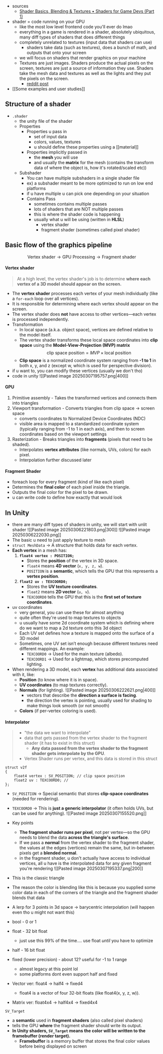 - sources
	- [Shader Basics, Blending & Textures • Shaders for Game Devs (Part 1)](https://www.youtube.com/watch?v=kfM-yu0iQBk&t=360s) 
- shader  = code running on your GPU
	- like the most low level frontend code you'll ever do lmao
	- everything in a game is rendered in a shader, absolutely ubiquitous, many diff types of shaders that does different things
	- completely unrelated to textures (input data that shaders can use)
		- shaders take data (such as textures), does a bunch of math, and outputs that onto your screen
	- we will focus on shaders that render graphics on your machine
	- Textures are just images. Shaders produce the actual pixels on the screen, textures are just a source of information they use. Shaders take the mesh data and textures as well as the lights and they put the pixels on the screen.
		- [reddit post](https://www.reddit.com/r/Unity3D/comments/gybtu2/can_someone_explain_the_difference_between/)
- [[Some examples and user studies]]

## Structure of a shader
- `.shader`
	- the unity file of the shader
	- Properties
		- Properties u pass in
			- set of input data
			- colors, values, textures
			- u should define these properties using a [[material]]
		- Properties implicitly passed in
			- the **mesh** you will use
			- and usually the **matrix** for the mesh (contains the transform data of where the object is, how it's rotated/scaled etc))
	- Subshader
		- You can have multiple subshaders in a single shader file
		- ex) a subshader meant to be more optimized to run on low end platforms
		- if u have multiple u can pick one depending on your situation
		- Contains Pass
			- sometimes contains multiple passes
			- lots of shaders that are NOT multiple passes
			- this is where the shader code is happening
			- usually what u will be using (written in **HLSL**)
				- vertex shader
				- fragment shader (sometimes called pixel shader)

## Basic flow of the graphics pipeline
$$ \text{Vertex shader} \rightarrow \text{GPU Processing} \rightarrow \text{Fragment shader}$$
#### Vertex shader
> At a high level, the vertex shader's job is to determine **where each vertex of a 3D model should appear on the screen.**
- The **vertex shader** processes each vertex of your mesh individually (like a `for-each` loop over all vertices).
- It is responsible for determining where each vertex should appear on the screen.
- The vertex shader does **not** have access to other vertices—each vertex is processed independently.
- Transformation
	- In local space (a.k.a. object space), vertices are defined relative to the model itself.
	- The vertex shader transforms these local space coordinates into **clip space** using the **Model-View-Projection (MVP) matrix** $$\text{clip space position} = MVP \times \text{local position}$$
	- **Clip space** is a normalized coordinate system ranging from **-1 to 1** in both x, y, and z (except w, which is used for perspective division).
- if u want to,  you can modify these vertices (usually we don't tho)
- code in unity
	![[Pasted image 20250307195757.png|400]]
#### GPU
1. Primitive assembly - Takes the transformed vertices and connects them into triangles
2. Viewport transformation - Converts triangles from clip space → screen space
	- converts coordinates to Normalized Device Coordinates  (NDC) 
	- visible area is mapped to a standardized coordinate system (typically ranging from -1 to 1 in each axis), and then to screen coordinates based on the viewport settings
3. Rasterization - Breaks triangles into **fragments** (pixels that need to be shaded).
	- Interpolates **vertex attributes** (like normals, UVs, colors) for each pixel.
	- Interpolation further discussed later
#### Fragment Shader
- foreach loop for every fragment (kind of like each pixel)
- Determines the **final color** of each pixel inside the triangle.
- Outputs the final color for the pixel to be drawn.
- u can write code to define how exactly that would look

## In Unity
- there are many diff types of shaders in unity, we will start with unlit shader
![[Pasted image 20250306221803.png|300]]
![[Pasted image 20250306222030.png]]
- The basic u need to just apply texture to mesh
- `struct MeshData` → A structure that holds data for each vertex.
- **Each vertex** in a mesh has:
    1. **`float4 vertex : POSITION;`**
        - Stores the **position** of the vertex in 3D space.
        - `float4` means **4D vector** (`x, y, z, w`).
        - `POSITION` is a **semantic**, which tells the GPU that this represents a **vertex position**.
    2. **`float2 uv : TEXCOORD0;`**
        - Stores the **UV texture coordinates**.
        - `float2` means **2D vector** (`u, v`).
        - `TEXCOORD0` tells the GPU that this is the **first set of texture coordinates**.
- uv coordinates
	- very general, you can use these for almost anything
	-  quite often they're used to map textures to objects
	- u usually have some 2d coordinate system which is defining where do we want to map a 2d texture onto this 3d object
	- Each UV set defines how a texture is mapped onto the surface of a 3D model
	- Sometimes, one UV set isn’t enough because different textures need different mappings. An example:
		- `TEXCOORD0` → Used for the main texture (albedo).
		- `TEXCOORD1` → Used for a lightmap, which stores precomputed lighting.
- When rendering a 3D model, each **vertex** has additional data associated with it, like:
	- **Position** (to know where it is in space).
	- **UV coordinates** (to map textures correctly).
	- **Normals** (for lighting).
		![[Pasted image 20250306222621.png|400]]
		- vectors that describe the **direction a surface is facing**.
		- the direction the vertex is pointing, usually used for shading to make things look smooth (or not smooth)
	- **Colors** (if per-vertex coloring is used).

#### Interpolator
> - "the data we want to interpolate"
> - data that gets passed from the vertex shader to the fragment shader (it has to exist in this struct)
> 	- **Any data passed from the vertex shader to the fragment shader gets interpolate by the GPU**.  
> - Vertex Shader runs per vertex, and this data is stored in this struct
```hlsl
struct v2f
{
	float4 vertex : SV_POSITION; // clip space position
	float2 uv : TEXCOORD0; //
};
```
- `SV_POSITION` → Special semantic that stores **clip-space coordinates** (needed for rendering).
- `TEXCOORD0` → This is **just a generic interpolator** (it often holds UVs, but can be used for anything).
![[Pasted image 20250307155520.png]]
- Key points
	-  **The fragment shader runs per pixel**, not per vertex—so the GPU needs to blend the data **across the triangle's surface**.  
	-  If we pass a **normal** from the vertex shader to the fragment shader, the values at the edges (vertices) remain the same, but in-between pixels get a **blended normal**.
	- in the fragment shader, u don't actually have access to individual vertices, all u have is the interpolated data for any given fragment you're rendering
![[Pasted image 20250307195337.png|200]]
- This is the classic triangle
- The reason the color is blending like this is because you supplied some color data in each of the corners of the triangle and the fragment shader blends that data
- A lerp for 3 points in 3d space -> barycentric interpolation (will happen even tho u might not want this)

- bool - 0 or 1
- float - 32 bit float
	- just use this 99% of the time.... use float *until* you have to optimize
- half - 16 bit float
- fixed (lower precision) - about 12? useful for -1 to 1 range
	- almost legacy at this point lol
	- some platforms dont even support half and fixed
- Vector ver: float4 -> half4 -> fixed4
	- float4 is a vector of four 32-bit floats (like float4(x, y, z, w)).
- Matrix ver: float4x4 -> half4x4 -> fixed4x4

`SV_Target`
- a **semantic** used in **fragment shaders** (also called pixel shaders)
- tells the GPU **where** the fragment shader should write its output.
- **In Unity shaders, `SV_Target` means the color will be written to the framebuffer (render target).**
	- **Framebuffer** is a memory buffer that stores the final color values before being displayed on screen